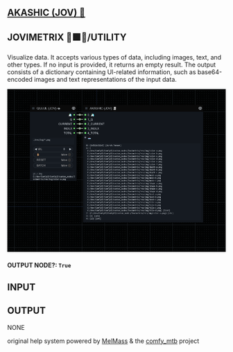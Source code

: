 ## [AKASHIC (JOV) 📓](https://github.com/Amorano/Jovimetrix-examples/blob/master/node/AKASHIC/AKASHIC.md)

## JOVIMETRIX 🔺🟩🔵/UTILITY

Visualize data. It accepts various types of data, including images, text, and other types. If no input is provided, it returns an empty result. The output consists of a dictionary containing UI-related information, such as base64-encoded images and text representations of the input data.

![AKASHIC](https://raw.githubusercontent.com/Amorano/Jovimetrix-examples/master/node/AKASHIC/AKASHIC.png)

#### OUTPUT NODE?: `True`

## INPUT


## OUTPUT

NONE

original help system powered by [MelMass](https://github.com/melMass) & the [comfy_mtb](https://github.com/melMass/comfy_mtb) project